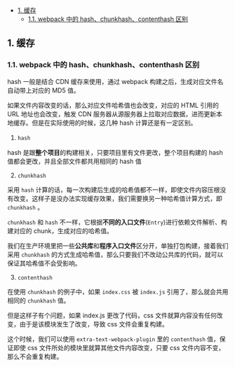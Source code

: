 - [1. 缓存](#1-缓存)
  - [1.1. webpack 中的 hash、chunkhash、contenthash 区别](#11-webpack-中的-hashchunkhashcontenthash-区别)


## 1. 缓存

### 1.1. webpack 中的 hash、chunkhash、contenthash 区别

hash 一般是结合 CDN 缓存来使用，通过 webpack 构建之后，生成对应文件名自动带上对应的 MD5 值。

如果文件内容改变的话，那么对应文件哈希值也会改变，对应的 HTML 引用的 URL 地址也会改变，触发 CDN 服务器从源服务器上拉取对应数据，进而更新本地缓存。但是在实际使用的时候，这几种 hash 计算还是有一定区别。

1. `hash` 　

hash 是跟**整个项目**的构建相关，只要项目里有文件更改，整个项目构建的 hash 值都会更改，并且全部文件都共用相同的 hash 值

2. `chunkhash`

采用 `hash` 计算的话，每一次构建后生成的哈希值都不一样，即使文件内容压根没有改变。这样子是没办法实现缓存效果，我们需要换另一种哈希值计算方式，即 `chunkhash` 。 　　 

`chunkhash` 和 `hash` 不一样，它根据**不同的入口文件**(`Entry`)进行依赖文件解析、构建对应的 chunk，生成对应的哈希值。

我们在生产环境里把一些**公共库**和**程序入口文件**区分开，单独打包构建，接着我们采用 `chunkhash` 的方式生成哈希值，那么只要我们不改动公共库的代码，就可以保证其哈希值不会受影响。

3. `contenthash`

在使用 `chunkhash` 的例子中，如果 `index.css` 被 `index.js` 引用了，那么就会共用相同的 `chunkhash` 值。

但是这样子有个问题，如果 index.js 更改了代码，css 文件就算内容没有任何改变，由于是该模块发生了改变，导致 css 文件会重复构建。

这个时候，我们可以使用 `extra-text-webpack-plugin` 里的 `contenthash` 值，保证即使 css 文件所处的模块里就算其他文件内容改变，只要 css 文件内容不变，那么不会重复构建。

